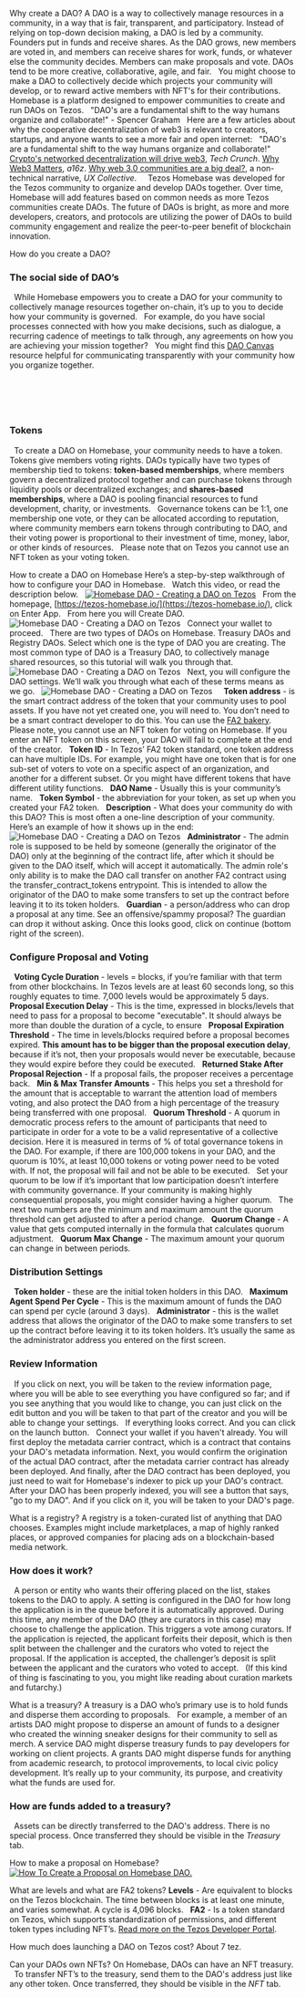<question>Why create a DAO?<question>
<answer>
A DAO is a way to collectively manage resources in a community, in a way that is fair, transparent, and participatory. Instead of relying on top-down decision making, a DAO is led by a community. Founders put in funds and receive shares. As the DAO grows, new members are voted in, and members can receive shares for work, funds, or whatever else the community decides. Members can make proposals and vote. DAOs tend to be more creative, collaborative, agile, and fair.
&nbsp;
You might choose to make a DAO to collectively decide which projects your community will develop, or to reward active members with NFT's for their contributions. Homebase is a platform designed to empower communities to create and run DAOs on Tezos.
&nbsp;
"DAO's are a fundamental shift to the way humans organize and collaborate!" - Spencer Graham
&nbsp;
Here are a few articles about why the cooperative decentralization of web3 is relevant to creators, startups, and anyone wants to see a more fair and open internet:
&nbsp;
"DAO's are a fundamental shift to the way humans organize and collaborate!"
&nbsp;
[Crypto's networked decentralization will drive web3](https://techcrunch.com/2021/09/16/cryptos-networked-collaboration-will-drive-web-3-0/), _Tech Crunch_.
[Why Web3 Matters](https://future.a16z.com/why-web3-matters/), _a16z_.
[Why web 3.0 communities are a big deal?](https://uxdesign.cc/why-web-3-0-communities-are-a-big-deal-600c8e5013c3), a non-technical narrative, _UX Collective_.
&nbsp;
&nbsp;
Tezos Homebase was developed for the Tezos community to organize and develop DAOs together. Over time, Homebase will add features based on common needs as more Tezos communities create DAOs. The future of DAOs is bright, as more and more developers, creators, and protocols are utilizing the power of DAOs to build community engagement and realize the peer-to-peer benefit of blockchain innovation.
<answer>


<question>How do you create a DAO?<question>
<answer>
### **The social side of DAO’s**
&nbsp;
While Homebase empowers you to create a DAO for your community to collectively manage resources together on-chain, it’s up to you to decide how your community is governed.
&nbsp;
For example, do you have social processes connected with how you make decisions, such as dialogue, a recurring cadence of meetings to talk through, any agreements on how you are achieving your mission together?
&nbsp;
You might find this [DAO Canvas](https://github.com/DAOresearch/dao-canvas) resource helpful for communicating transparently with your community how you organize together.
# **&nbsp;**
### **Tokens**
&nbsp;
To create a DAO on Homebase, your community needs to have a token. Tokens give members voting rights. DAOs typically have two types of membership tied to tokens: **token-based memberships**, where members govern a decentralized protocol together and can purchase tokens through liquidity pools or decentralized exchanges; and **shares-based memberships**, where a DAO is pooling financial resources to fund development, charity, or investments.
&nbsp;
Governance tokens can be 1:1, one membership one vote, or they can be allocated according to reputation, where community members earn tokens through contributing to DAO, and their voting power is proportional to their investment of time, money, labor, or other kinds of resources.
&nbsp;
Please note that on Tezos you cannot use an NFT token as your voting token.
<answer>


<question>How to create a DAO on Homebase<question>
<answer>
Here’s a step-by-step walkthrough of how to configure your DAO in Homebase.
&nbsp;
Watch this video, or read the description below.
&nbsp;
[![Homebase DAO - Creating a DAO on Tezos](~local/how_to_create_dao_on_tezos.png)](https://www.youtube.com/watch?v=E15-zGGXwCc "Homebase DAO - Creating a DAO on Tezos")
&nbsp;
From the homepage, [https://tezos-homebase.io/](https://tezos-homebase.io/), click on Enter App.
&nbsp;
From here you will Create DAO.
&nbsp;
![Homebase DAO - Creating a DAO on Tezos](~local/dao_create.png)
&nbsp;
Connect your wallet to proceed.
&nbsp;
There are two types of DAOs on Homebase. Treasury DAOs and Registry DAOs. Select which one is the type of DAO you are creating. The most common type of DAO is a Treasury DAO, to collectively manage shared resources, so this tutorial will walk you through that.
&nbsp;
![Homebase DAO - Creating a DAO on Tezos](~local/dao_select_template.png)
&nbsp;
Next, you will configure the DAO settings. We’ll walk you through what each of these terms means as we go.
&nbsp;
![Homebase DAO - Creating a DAO on Tezos](~local/dao_settings.png)
&nbsp;
&nbsp;
**Token address** - is the smart contract address of the token that your community uses to pool assets. If you have not yet created one, you will need to. You don’t need to be a smart contract developer to do this. You can use the [FA2 bakery](https://fa2-bakery.netlify.app/).
&nbsp;
Please note, you cannot use an NFT token for voting on Homebase. If you enter an NFT token on this screen, your DAO will fail to complete at the end of the creator.
&nbsp;
**Token ID** - In Tezos’ FA2 token standard, one token address can have multiple IDs. For example, you might have one token that is for one sub-set of voters to vote on a specific aspect of an organization, and another for a different subset. Or you might have different tokens that have different utility functions.
&nbsp;
**DAO Name** - Usually this is your community’s name.
&nbsp;
**Token Symbol** - the abbreviation for your token, as set up when you created your FA2 token.
&nbsp;
**Description** - What does your community do with this DAO? This is most often a one-line description of your community. Here’s an example of how it shows up in the end:
&nbsp;
![Homebase DAO - Creating a DAO on Tezos](~local/dao_description.png)
&nbsp;
**Administrator** - The admin role is supposed to be held by someone (generally the originator of the DAO) only at the beginning of the contract life, after which it should be given to the DAO itself, which will accept it automatically. The admin role's only ability is to make the DAO call transfer on another FA2 contract using the transfer_contract_tokens entrypoint. This is intended to allow the originator of the DAO to make some transfers to set up the contract before leaving it to its token holders.
&nbsp;
**Guardian** - a person/address who can drop a proposal at any time. See an offensive/spammy proposal? The guardian can drop it without asking. Once this looks good, click on continue (bottom right of the screen).
&nbsp;
&nbsp;
&nbsp;
### **Configure Proposal and Voting**
&nbsp;
**Voting Cycle Duration** - levels = blocks, if you’re familiar with that term from other blockchains. In Tezos levels are at least 60 seconds long, so this roughly equates to time. 7,000 levels would be approximately 5 days.
&nbsp;
**Proposal Execution Delay** - This is the time, expressed in blocks/levels that need to pass for a proposal to become "executable". It should always be more than double the duration of a cycle, to ensure
&nbsp;
**Proposal Expiration Threshold** - The time in levels/blocks required before a proposal becomes expired. **This amount has to be bigger than the proposal execution delay**, because if it’s not, then your proposals would never be executable, because they would expire before they could be executed.
&nbsp;
**Returned Stake After Proposal Rejection** - If a proposal fails, the proposer receives a percentage back.
&nbsp;
**Min & Max Transfer Amounts** - This helps you set a threshold for the amount that is acceptable to warrant the attention load of members voting, and also protect the DAO from a high percentage of the treasury being transferred with one proposal.
&nbsp;
**Quorum Threshold** - A quorum in democratic process refers to the amount of participants that need to participate in order for a vote to be a valid representative of a collective decision. Here it is measured in terms of % of total governance tokens in the DAO. For example, if there are 100,000 tokens in your DAO, and the quorum is 10%, at least 10,000 tokens or voting power need to be voted with. If not, the proposal will fail and not be able to be executed.
&nbsp;
Set your quorum to be low if it’s important that low participation doesn’t interfere with community governance. If your community is making highly consequential proposals, you might consider having a higher quorum.
&nbsp;
The next two numbers are the minimum and maximum amount the quorum threshold can get adjusted to after a period change.
&nbsp;
**Quorum Change** - A value that gets computed internally in the formula that calculates quorum adjustment.
&nbsp;
**Quorum Max Change** - The maximum amount your quorum can change in between periods.
&nbsp;
&nbsp;
&nbsp;
### **Distribution Settings**
&nbsp;
**Token holder** - these are the initial token holders in this DAO.
&nbsp;
**Maximum Agent Spend Per Cycle** - This is the maximum amount of funds the DAO can spend per cycle (around 3 days).
&nbsp;
**Administrator** - this is the wallet address that allows the originator of the DAO to make some transfers to set up the contract before leaving it to its token holders. It’s usually the same as the administrator address you entered on the first screen.
&nbsp;
&nbsp;
&nbsp;
### **Review Information**
&nbsp;
If you click on next, you will be taken to the review information page, where you will be able to see everything you have configured so far; and if you see anything that you would like to change, you can just click on the edit button and you will be taken to that part of the creator and you will be able to change your settings.
&nbsp;
If everything looks correct. And you can click on the launch button.
&nbsp;
Connect your wallet if you haven't already. You will first deploy the metadata carrier contract, which is a contract that contains your DAO's metadata information. Next, you would confirm the origination of the actual DAO contract, after the metadata carrier contract has already been deployed. And finally, after the DAO contract has been deployed, you just need to wait for Homebase's indexer to pick up your DAO's contract.
&nbsp;
After your DAO has been properly indexed, you will see a button that says, "go to my DAO". And if you click on it, you will be taken to your DAO's page.
<answer>


<question>What is a registry?<question>
<answer>
A registry is a token-curated list of anything that DAO chooses. Examples might include marketplaces, a map of highly ranked places, or approved companies for placing ads on a blockchain-based media network.
&nbsp;
&nbsp;
### **How does it work?**
&nbsp;
A person or entity who wants their offering placed on the list, stakes tokens to the DAO to apply. A setting is configured in the DAO for how long the application is in the queue before it is automatically approved. During this time, any member of the DAO (they are curators in this case) may choose to challenge the application. This triggers a vote among curators. If the application is rejected, the applicant forfeits their deposit, which is then split between the challenger and the curators who voted to reject the proposal. If the application is accepted, the challenger’s deposit is split between the applicant and the curators who voted to accept.
&nbsp;
(If this kind of thing is fascinating to you, you might like reading about curation markets and futarchy.)
<answer>


<question>What is a treasury?<question>
<answer>
A treasury is a DAO who’s primary use is to hold funds and disperse them according to proposals.
&nbsp;
For example, a member of an artists DAO might propose to disperse an amount of funds to a designer who created the winning sneaker designs for their community to sell as merch. A service DAO might disperse treasury funds to pay developers for working on client projects. A grants DAO might disperse funds for anything from academic research, to protocol improvements, to local civic policy development. It’s really up to your community, its purpose, and creativity what the funds are used for.
&nbsp;
&nbsp;
### **How are funds added to a treasury?**
&nbsp;
Assets can be directly transferred to the DAO's address. There is no special process. Once transferred they should be visible in the *Treasury* tab.
<answer>


<question>How to make a proposal on Homebase?<question>
<answer>
[![How To Create a Proposal on Homebase DAO.](~local/dao_how_to_create_a_proposal_on_tezos.png)](https://www.youtube.com/watch?v=auFUekD-5iM "How To Create a Proposal on Homebase DAO.")
&nbsp;
<answer>


<question>What are levels and what are FA2 tokens?<question>
<answer>
**Levels** - Are equivalent to blocks on the Tezos blockchain. The time between blocks is at least one minute, and varies somewhat. A cycle is 4,096 blocks.
&nbsp;
**FA2** - Is a token standard on Tezos, which supports standardization of permissions, and different token types including NFT’s. [Read more on the Tezos Developer Portal](https://tezos.b9lab.com/fa2).
<answer>


<question>How much does launching a DAO on Tezos cost?<question>
<answer>About 7 tez.<answer>


<question>Can your DAOs own NFTs?<question>
<answer>
On Homebase, DAOs can have an NFT treasury.
&nbsp;
To transfer NFT’s to the treasury, send them to the DAO's address just like any other token. Once transferred, they should be visible in the *NFT* tab.
<answer>
